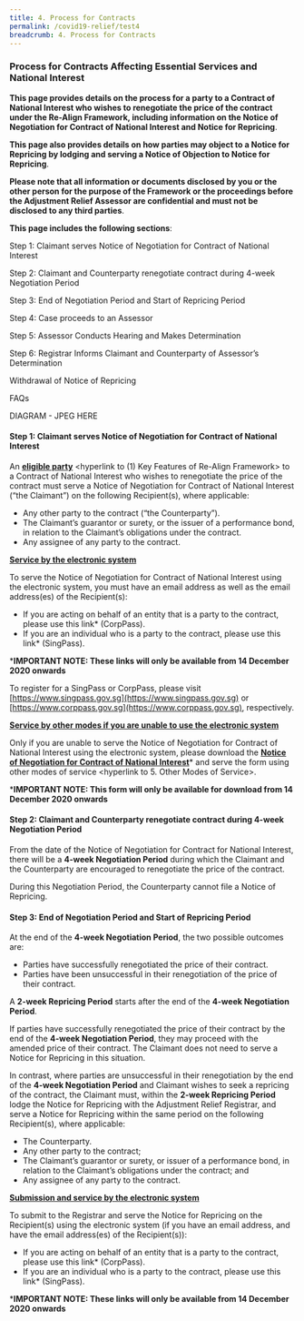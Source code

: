 ```yaml
---
title: 4. Process for Contracts 
permalink: /covid19-relief/test4
breadcrumb: 4. Process for Contracts 
---
```


### Process for Contracts Affecting Essential Services and National Interest ###

**This page provides details on the process for a party to a Contract of National Interest who wishes to renegotiate the price of the contract under the Re-Align Framework, including information on the Notice of Negotiation for Contract of National Interest and Notice for Repricing**.

**This page also provides details on how parties may object to a Notice for Repricing by lodging and serving a Notice of Objection to Notice for Repricing**.

**Please note that all information or documents disclosed by you or the other person for the purpose of the Framework or the proceedings before the Adjustment Relief Assessor are confidential and must not be disclosed to any third parties**.

**This page includes the following sections**:

Step 1: Claimant serves Notice of Negotiation for Contract of National Interest <hyperlink>

Step 2:  Claimant and Counterparty renegotiate contract during 4-week Negotiation Period <hyperlink>

Step 3: End of Negotiation Period and Start of Repricing Period <hyperlink>

Step 4: Case proceeds to an Assessor <hyperlink>

Step 5: Assessor Conducts Hearing and Makes Determination <hyperlink>

Step 6: Registrar Informs Claimant and Counterparty of Assessor’s Determination <hyperlink>

Withdrawal of Notice of Repricing <hyperlink>

FAQs <hyperlink>
  
DIAGRAM - JPEG HERE

#### Step 1: Claimant serves Notice of Negotiation for Contract of National Interest ####

An **<u>eligible party</u>** <hyperlink to (1) Key Features of Re-Align Framework>  to a Contract of National Interest who wishes to renegotiate the price of the contract must serve a Notice of Negotiation for Contract of National Interest (“the Claimant”) on the following Recipient(s), where applicable:

* Any other party to the contract (“the Counterparty”).
* The Claimant’s guarantor or surety, or the issuer of a performance bond, in relation to the Claimant’s obligations under the contract.
* Any assignee of any party to the contract.  

**<u>Service by the electronic system</u>**

To serve the Notice of Negotiation for Contract of National Interest using the electronic system, you must have an email address as well as the email address(es) of the Recipient(s):

*	If you are acting on behalf of an entity that is a party to the contract, please use this link* (CorpPass).
*	If you are an individual who is a party to the contract, please use this link* (SingPass). 

***IMPORTANT NOTE: These links will only be available from 14 December 2020 onwards**

To register for a SingPass or CorpPass, please visit [https://www.singpass.gov.sg](https://www.singpass.gov.sg) or [https://www.corppass.gov.sg](https://www.corppass.gov.sg), respectively. 

**<U>Service by other modes if you are unable to use the electronic system</u>**

Only if you are unable to serve the Notice of Negotiation for Contract of National Interest using the electronic system, please download the **<u>Notice of Negotiation for Contract of National Interest</u>*** <hyperlink to physical form> and serve the form using other modes of service <hyperlink to 5. Other Modes of Service>.

***IMPORTANT NOTE: This form will only be available for download from 14 December 2020 onwards**

#### Step 2:  Claimant and Counterparty renegotiate contract during 4-week Negotiation Period ####

From the date of the Notice of Negotiation for Contract for National Interest, there will be a **4-week Negotiation Period** during which the Claimant and the Counterparty are encouraged to renegotiate the price of the contract.

During this Negotiation Period, the Counterparty cannot file a Notice of Repricing. 

#### Step 3: End of Negotiation Period and Start of Repricing Period ####

At the end of the **4-week Negotiation Period**, the two possible outcomes are:

* Parties have successfully renegotiated the price of their contract.
* Parties have been unsuccessful in their renegotiation of the price of their contract. 

A **2-week Repricing Period** starts after the end of the **4-week Negotiation Period**.

If parties have successfully renegotiated the price of their contract by the end of the **4-week Negotiation Period**, they may proceed with the amended price of their contract. The Claimant does not need to serve a Notice for Repricing in this situation. 

In contrast, where parties are unsuccessful in their renegotiation by the end of the **4-week Negotiation Period** and Claimant wishes to seek a repricing of the contract, the Claimant must, within the **2-week Repricing Period** lodge the Notice for Repricing with the Adjustment Relief Registrar, and serve a Notice for Repricing within the same period on the following Recipient(s), where applicable: 

* The Counterparty.
* Any other party to the contract;
* The Claimant’s guarantor or surety, or issuer of a performance bond, in relation to the Claimant’s obligations under the contract; and
* Any assignee of any party to the contract. 

**<u>Submission and service by the electronic system</u>**

To submit to the Registrar and serve the Notice for Repricing on the Recipient(s) using the electronic system (if you have an email address, and have the email address(es) of the Recipient(s)):

*	If you are acting on behalf of an entity that is a party to the contract, please use this link* (CorpPass).
*	If you are an individual who is a party to the contract, please use this link* (SingPass). 

***IMPORTANT NOTE: These links will only be available from 14 December 2020 onwards**
